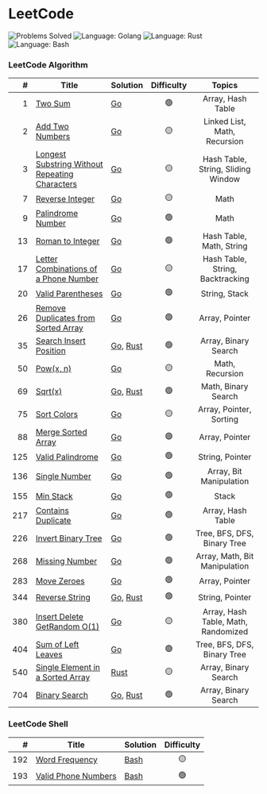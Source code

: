 # LeetCode

![Problems Solved](https://img.shields.io/badge/Problems%20Solved-28%20%2F%203008-1f425f?logo=leetcode)
![Language: Golang](https://img.shields.io/badge/language-Golang-00ADD8?logo=go)
![Language: Rust](https://img.shields.io/badge/language-Rust-00ADD8?logo=rust)
![Language: Bash](https://img.shields.io/badge/language-Bash-00ADD8?logo=gnubash&logoColor=f5f5f5)

### LeetCode Algorithm

|   # | Title                                                                                                                           | Solution                                                                        | Difficulty |                Topics                |
|----:|---------------------------------------------------------------------------------------------------------------------------------|---------------------------------------------------------------------------------|:----------:|:------------------------------------:|
|   1 | [Two Sum](https://leetcode.com/problems/two-sum/)                                                                               | [Go](go/0001_two_sum)                                                           |     🟢     |          Array, Hash Table           |
|   2 | [Add Two Numbers](https://leetcode.com/problems/add-two-numbers/)                                                               | [Go](go/0002_add_two_numbers)                                                   |     🟡     |     Linked List, Math, Recursion     |
|   3 | [Longest Substring Without Repeating Characters](https://leetcode.com/problems/longest-substring-without-repeating-characters/) | [Go](go/0003_longest_substring)                                                 |     🟡     |  Hash Table, String, Sliding Window  |
|   7 | [Reverse Integer](https://leetcode.com/problems/reverse-integer/)                                                               | [Go](go/0007_reverse_integer)                                                   |     🟡     |                 Math                 |
|   9 | [Palindrome Number](https://leetcode.com/problems/palindrome-number/)                                                           | [Go](go/0009_palindrome_number)                                                 |     🟢     |                 Math                 |
|  13 | [Roman to Integer](https://leetcode.com/problems/roman-to-integer/)                                                             | [Go](go/0013_roman_to_integer)                                                  |     🟢     |       Hash Table, Math, String       |
|  17 | [Letter Combinations of a Phone Number](https://leetcode.com/problems/letter-combinations-of-a-phone-number/)                   | [Go](go/0017_letter_combinations_phone)                                         |     🟡     |   Hash Table, String, Backtracking   |
|  20 | [Valid Parentheses](https://leetcode.com/problems/valid-parentheses/)                                                           | [Go](go/0020_valid_parentheses)                                                 |     🟢     |            String, Stack             |
|  26 | [Remove Duplicates from Sorted Array](https://leetcode.com/problems/remove-duplicates-from-sorted-array/)                       | [Go](go/0026_remove_duplicates_from_array)                                      |     🟢     |            Array, Pointer            |
|  35 | [Search Insert Position](https://leetcode.com/problems/search-insert-position/)                                                 | [Go](go/0035_search_insert_position), [Rust](rust/_0035_search_insert_position) |     🟢     |         Array, Binary Search         |
|  50 | [Pow(x, n)](https://leetcode.com/problems/powx-n/)                                                                              | [Go](go/0050_powx_n)                                                            |     🟡     |           Math, Recursion            |
|  69 | [Sqrt(x)](https://leetcode.com/problems/sqrtx/)                                                                                 | [Go](go/0069_sqrtx), [Rust](rust/_0069_sqrtx)                                   |     🟢     |         Math, Binary Search          |
|  75 | [Sort Colors](https://leetcode.com/problems/sort-colors/)                                                                       | [Go](go/0075_sort_colors)                                                       |     🟡     |       Array, Pointer, Sorting        |
|  88 | [Merge Sorted Array](https://leetcode.com/problems/merge-sorted-array/)                                                         | [Go](go/0088_merge_sorted_array)                                                |     🟢     |            Array, Pointer            |
| 125 | [Valid Palindrome](https://leetcode.com/problems/valid-palindrome/)                                                             | [Go](go/0125_valid_palindrome)                                                  |     🟢     |           String, Pointer            |
| 136 | [Single Number](https://leetcode.com/problems/single-number/)                                                                   | [Go](go/0136_single_number)                                                     |     🟢     |       Array, Bit Manipulation        |
| 155 | [Min Stack](https://leetcode.com/problems/min-stack/)                                                                           | [Go](go/0155_min_stack)                                                         |     🟢     |                Stack                 |
| 217 | [Contains Duplicate](https://leetcode.com/problems/contains-duplicate/)                                                         | [Go](go/0217_contains_duplicate)                                                |     🟢     |          Array, Hash Table           |
| 226 | [Invert Binary Tree](https://leetcode.com/problems/invert-binary-tree/)                                                         | [Go](go/0226_invert_binary_tree)                                                |     🟢     |     Tree, BFS, DFS, Binary Tree      |
| 268 | [Missing Number](https://leetcode.com/problems/missing-number/)                                                                 | [Go](go/0268_missing_number)                                                    |     🟢     |    Array, Math, Bit Manipulation     |
| 283 | [Move Zeroes](https://leetcode.com/problems/move-zeroes/)                                                                       | [Go](go/0283_move_zeroes)                                                       |     🟢     |            Array, Pointer            |
| 344 | [Reverse String](https://leetcode.com/problems/reverse-string/)                                                                 | [Go](go/0344_reverse_string), [Rust](rust/_0344_reverse_string)                 |     🟢     |           String, Pointer            |
| 380 | [Insert Delete GetRandom O(1)](https://leetcode.com/problems/insert-delete-getrandom-o1/)                                       | [Go](go/0380_insert_delete_getrandom_o1)                                        |     🟡     | Array, Hash Table, Math, Randomized  |
| 404 | [Sum of Left Leaves](https://leetcode.com/problems/sum-of-left-leaves/)                                                         | [Go](go/0404_sum_of_left_leaves)                                                |     🟢     |     Tree, BFS, DFS, Binary Tree      |
| 540 | [Single Element in a Sorted Array](https://leetcode.com/problems/single-element-in-a-sorted-array/)                             | [Rust](rust/_0540_single_elem_in_array)                                         |     🟡     |         Array, Binary Search         |
| 704 | [Binary Search](https://leetcode.com/problems/binary-search/)                                                                   | [Go](go/0704_binary_search), [Rust](rust/_0704_binary_search)                   |     🟢     |         Array, Binary Search         |

### LeetCode Shell

| #   | Title                                                                     | Solution                              | Difficulty |
|----:|---------------------------------------------------------------------------|---------------------------------------|:----------:|
| 192 | [Word Frequency](https://leetcode.com/problems/word-frequency/)           | [Bash](bash/0192_word_frequency)      |     🟡     |
| 193 | [Valid Phone Numbers](https://leetcode.com/problems/valid-phone-numbers/) | [Bash](bash/0193_valid_phone_numbers) |     🟢     |
